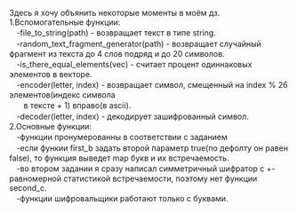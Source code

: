 Здесь я хочу объянить некоторые моменты в моём дз.<br/>
1.Вспомогательные функции:<br/>
ㅤ-file_to_string(path) - возвращает текст в типе string.<br/>
ㅤ-random_text_fragment_generator(path) - возвращает случайный фрагмент из текста до 4 слов подряд и до 20 символов.<br/>
ㅤ-is_there_equal_elements(vec) - считает процент одиннаковых элементов в векторе.<br/>
ㅤ-encoder(letter, index) - возвращает символ, смещенный на index % 26 элементов(индекс символа<br/>ㅤㅤв тексте + 1) вправо(в ascii).<br/>
ㅤ-decoder(letter, index) - декодирует зашифрованный символ.<br/>
2.Основные функции:<br/>
ㅤ-функции пронумерованны в соответствии с заданием<br/>
ㅤ-если функии first_b задать второй параметр true(по дефолту он равен false), то функция выведет map букв и их встречаемость.<br/>
ㅤ-во втором задании я сразу написал симметричный шифратор с +- равномерной статистикой встречаемости, поэтому нет функции second_c.<br/>
ㅤ-функции шифровальщики работают только с буквами.<br/>
